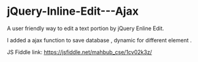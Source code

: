 # jQuery-Inline-Edit---Ajax
A user friendly way to edit a text portion by jQuery Enline Edit.

I added a ajax function to save database ,
dynamic for different element .

JS Fiddle link: 
https://jsfiddle.net/mahbub_cse/1cv02k3z/
